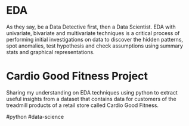 # EDA
As they say, be a Data Detective first, then a Data Scientist. EDA with univariate, bivariate and multivariate techniques is a critical process of performing initial investigations on data to discover the hidden patterns, spot anomalies, test hypothesis and check assumptions using summary stats and graphical representations.

# Cardio Good Fitness Project
Sharing my understanding on EDA techniques using python to extract useful insights from a dataset that contains data for customers of the treadmill products of a retail store called Cardio Good Fitness.

#python #data-science
